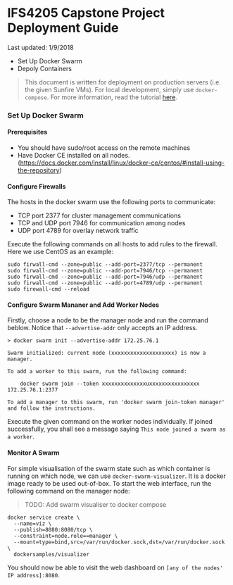 # IFS4205 Capstone Project Deployment Guide
Last updated: 1/9/2018

- Set Up Docker Swarm
- Depoly Containers

> This document is written for deployment on production servers (i.e. the given Sunfire VMs).
For local development, simply use `docker-compose`. For more information, read the tutorial [here](https://docs.docker.com/compose/gettingstarted/).

### Set Up Docker Swarm
#### Prerequisites
- You should have sudo/root access on the remote machines
- Have Docker CE installed on all nodes. (https://docs.docker.com/install/linux/docker-ce/centos/#install-using-the-repository)

#### Configure Firewalls
The hosts in the docker swarm use the following ports to communicate:

- TCP port 2377 for cluster management communications
- TCP and UDP port 7946 for communication among nodes
- UDP port 4789 for overlay network traffic

Execute the following commands on all hosts to add rules to the firewall. Here we use CentOS as an example:
```
sudo firwall-cmd --zone=public --add-port=2377/tcp --permanent 
sudo firwall-cmd --zone=public --add-port=7946/tcp --permanent 
sudo firwall-cmd --zone=public --add-port=7946/udp --permanent 
sudo firwall-cmd --zone=public --add-port=4789/udp --permanent 
sudo firewall-cmd --reload
```

#### Configure Swarm Mananer and Add Worker Nodes
Firstly, choose a node to be the manager node and run the command beblow. Notice that `--advertise-addr` only accepts an IP address.


```
> docker swarm init --advertise-addr 172.25.76.1

Swarm initialized: current node (xxxxxxxxxxxxxxxxxxxx) is now a manager.

To add a worker to this swarm, run the following command:

    docker swarm join --token xxxxxxxxxxxxxxuxxxxxxxxxxxxxxxx 172.25.76.1:2377

To add a manager to this swarm, run 'docker swarm join-token manager' and follow the instructions.
```
Execute the given command on the worker nodes individually. If joined successfully, you shall see a message saying `This node joined a swarm as a worker`.

#### Monitor A Swarm
For simple visualisation of the swarm state such as which container is running on which node, we can use `docker-swarm-visualizer`. It is a docker image ready to be used out-of-box. To start the web interface, run the following command on the manager node:

> TODO: Add swarm visualiser to docker compose

```
docker service create \
  --name=viz \
  --publish=8080:8080/tcp \
  --constraint=node.role==manager \
  --mount=type=bind,src=/var/run/docker.sock,dst=/var/run/docker.sock \
  dockersamples/visualizer
```
You should now be able to visit the web dashboard on `[any of the nodes' IP address]:8080`.

